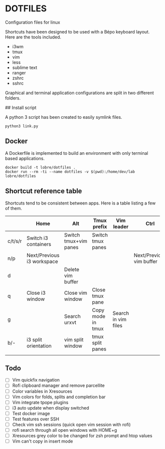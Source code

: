 DOTFILES
=====

Configuration files for linux

Shortcuts have been designed to be used with a Bépo keyboard layout. Here are the tools included.

 - i3wm
 - tmux
 - vim
 - less
 - sublime text
 - ranger
 - zshrc
 - sshrc

Graphical and terminal application configurations are split in two different folders.


## Install script

A python 3 script has been created to easily symlink files.

    python3 link.py

## Docker

A Dockerfile is implemented to build an environment with only terminal based applications.

    docker build -t lobre/dotfiles .
    docker run --rm -ti --name dotfiles -v $(pwd):/home/dev/lab lobre/dotfiles


## Shortcut reference table

Shortcuts tend to be consistent between apps. Here is a table listing a few of them.

|                            | Home                       | Alt                       | Tmux prefix               | Vim leader                 | Ctrl                       |
| -------------------------- | -------------------------- | ------------------------- | ------------------------- | -------------------------- | -------------------------- |
| c/t/s/r                    | Switch i3 containers       | Switch tmux+vim panes     | Switch tmux panes         |                            |                            |
| n/p                        | Next/Previous i3 workspace |                           |                           |                            | Next/Previous vim buffer   |
| d                          |                            | Delete vim buffer         |                           |                            |                            |
| q                          | Close i3 window            | Close vim window          | Close tmux pane           |                            |                            |
| g                          |                            | Search urxvt              | Copy mode in tmux         | Search in vim files        |                            |
| b/-                        | i3 split orientation       | vim split window          | tmux split panes          |                            |                            |
|                            |                            |                           |                           |                            |                            |

## Todo

- [ ] Vim quickfix navigation
- [ ] Rofi clipboard manager and remove parcellite
- [ ] Color variables in Xresources
- [ ] Vim colors for folds, splits and completion bar
- [ ] Vim integrate tpope plugins
- [ ] i3 auto update when display switched
- [ ] Test docker image
- [ ] Test features over SSH
- [ ] Check vim ssh sessions (quick open vim session with rofi)
- [ ] rofi search through all open windows with HOME+g
- [ ] Xresources grey color to be changed for zsh prompt and htop values
- [ ] Vim can't copy in insert mode
